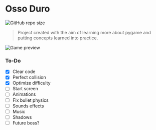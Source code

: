 # Osso Duro
![GitHub repo size](https://img.shields.io/github/repo-size/m4thewz/osso-duro?style=for-the-badge)
> Project created with the aim of learning more about pygame and putting concepts learned into practice.
<img src="https://imgur.com/mrF5C0J.png" alt="Game preview">

### To-Do

- [x] Clear code
- [x] Perfect collision
- [x] Optimize difficulty
- [ ] Start screen
- [ ] Animations
- [ ] Fix bullet physics
- [ ] Sounds effects
- [ ] Music
- [ ] Shadows
- [ ] Future boss?
